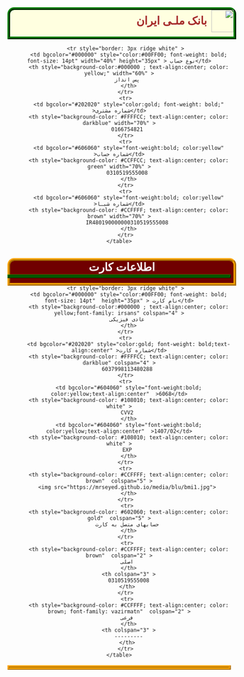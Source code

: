 <center>
<div dir="rtl" style="color: brown; font-size:25px; border: 6px ridge green; width:100%; height: 60px; font-family: Tahoma; background-color: lightyellow; font-weight: bold; border-top-right-radius:15px; border-top-left-radius: 15px; border-botton-width: 1px" align="right"  width="100px"  >
<img src="https://enemad.github.io/obsidian/logo/melli.png" width="50px">
<span style="position:absolute; margin: 10px; color:brown; font-weight: bold">
بانک   ملـی   ایران
</span>
</div>

<div>
    <table style="border: 4px ridge green;margin-top: -4px"  >
     
        <tr style="border: 3px ridge white" >
          <td bgcolor="#000000" style="color:#00FF00; font-weight: bold; font-size: 14pt" width="40%" height="35px" > نوع حساب</td>
          <th style="background-color:#000000 ; text-align:center; color: yellow;" width="60%" >
         پس انداز
          </th>
        </tr>
        <tr>
          <td bgcolor="#202020" style="color:gold; font-weight: bold;" >شماره مشتری</td>
          <th style="background-color: #FFFFCC; text-align:center; color: darkblue" width="70%" >
         0166754821
        </tr>
        <tr>
          <td bgcolor="#606060" style="font-weight:bold; color:yellow"  >شماره حساب</td>
          <th style="background-color: #CCFFCC; text-align:center; color: green" width="70%" >
         0310519555008
          </th>
        </tr>
        <tr>
          <td bgcolor="#606060" style="font-weight:bold; color:yellow"  >شماره شبـا</td>
          <th style="background-color: #CCFFFF; text-align:center; color: brown" width="70%" >
         IR480190000000310519555008
          </th>
        </tr>
    </table>
   
</div>
</center>
<br>
<center>

<div dir="rtl" style="color: white; font-size:25px; border:5pt ridge orange; width:100%; height: 50px; font-family: mikhak; background-color: 700000; font-weight: bold; border-top-right-radius:15px; border-top-left-radius: 15px; border-botton-width: 1px" align="center"  width="100px"  >
اطلاعات کارت
</div>

<div style="margin-top: -25px" >
    <table style="border: 5px ridge orange" >
     
        <tr style="border: 3px ridge white" >
          <td bgcolor="#000000" style="color:#00FF00; font-weight: bold; font-size: 14pt"  height="35px" > نام کارت</td>
          <th style="background-color:#000000 ; text-align:center; color: yellow;font-family: irsans" colspan="4" >
         عادی فیزیکی
          </th>
        </tr>
        <tr>
          <td bgcolor="#202020" style="color:gold; font-weight: bold;text-align:center" >شماره کارت</td>
          <th style="background-color: #FFFFCC; text-align:center; color: darkblue" colspan="4" >
         6037998113480288
        </tr>
        <tr>
          <td bgcolor="#604060" style="font-weight:bold; color:yellow;text-align:center"  >6068</td>
          <th style="background-color: #108010; text-align:center; color: white" >
         CVV2
          </th>
          <td bgcolor="#604060" style="font-weight:bold; color:yellow;text-align:center"  >1407/02</td>
          <th style="background-color: #108010; text-align:center; color: white" >
         EXP
          </th>
        </tr>
        <tr>
          <th style="background-color: #CCFFFF; text-align:center; color: brown"  colspan="5" >
         <img src="https://mrseyed.github.io/media/blu/bmi1.jpg">
          </th>
        </tr>
         <tr>
          <th style="background-color: #602060; text-align:center; color: gold"  colspan="5" >
         حسابهای متصل به کارت
          </th>
        </tr>
         <tr>
          <th style="background-color: #CCFFFF; text-align:center; color: brown"  colspan="2" >
         اصلی
          </th>
          <th colspan="3" >
          0310519555008
         </th>
        </tr>
         <tr>
          <th style="background-color: #CCFFFF; text-align:center; color: brown; font-family: vazirmatn"  colspan="2" >
         فرعی
          </th>
          <th colspan="3" >
          ---------
         </th>
        </tr>
    </table>
</div>
</center>

